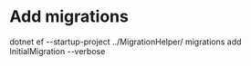 # Add migrations
dotnet ef --startup-project ../MigrationHelper/  migrations add InitialMigration --verbose